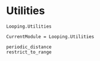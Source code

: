 # Utilities

```@docs
Looping.Utilities
```


```@meta
CurrentModule = Looping.Utilities
```



```@docs
periodic_distance
restrict_to_range
```
